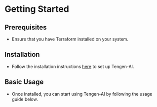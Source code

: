 # Getting Started

## Prerequisites
- Ensure that you have Terraform installed on your system.

## Installation
- Follow the installation instructions [here](https://github.com/porasm1998/Tengen-AI#installation) to set up Tengen-AI.

## Basic Usage
- Once installed, you can start using Tengen-AI by following the usage guide below.
